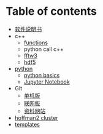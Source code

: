# Table of contents

* [软件说明书](README.md)
* c++
  * [functions](c++/c++-tricks.md)
  * python call c++
  * [fftw3](c++/fftw3.md)
  * [hdf5](c++/hdf5.md)
* [python](python3/README.md)
  * [python basics](python3/python-basics.md)
  * [Jupyter Notebook](python3/jupyter-notebook.md)
* Git
  * [单机版](git/dan-ji-ban.md)
  * [联网版](git/lian-wang-ban.md)
  * [资料网站](git/zi-liao-wang-zhan.md)
* [hoffman2 cluster](hoffman2-cluster.md)
* [templates](templates.md)

